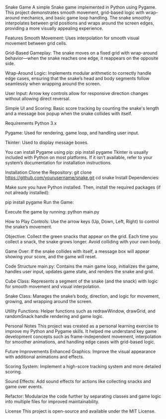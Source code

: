 Snake Game
A simple Snake game implemented in Python using Pygame. This project demonstrates smooth movement, grid-based logic with wrap-around mechanics, and basic game loop handling. The snake smoothly interpolates between grid positions and wraps around the screen edges, providing a more visually appealing experience.

Features
Smooth Movement:
Uses interpolation for smooth visual movement between grid cells.

Grid-Based Gameplay:
The snake moves on a fixed grid with wrap-around behavior—when the snake reaches one edge, it reappears on the opposite side.

Wrap-Around Logic:
Implements modular arithmetic to correctly handle edge cases, ensuring that the snake’s head and body segments follow seamlessly when wrapping around the screen.

User Input:
Arrow key controls allow for responsive direction changes without allowing direct reversal.

Simple UI and Scoring:
Basic score tracking by counting the snake's length and a message box popup when the snake collides with itself.

Requirements
Python 3.x

Pygame: Used for rendering, game loop, and handling user input.

Tkinter: Used to display message boxes.

You can install Pygame using pip:
pip install pygame
Tkinter is usually included with Python on most platforms. If it isn’t available, refer to your system’s documentation for installation instructions.

Installation
Clone the Repository:
git clone https://github.com/yourusername/snake.git
cd snake
Install Dependencies:

Make sure you have Python installed. Then, install the required packages (if not already installed):

pip install pygame
Run the Game:

Execute the game by running:
python main.py

How to Play
Controls:
Use the arrow keys (Up, Down, Left, Right) to control the snake’s movement.

Objective:
Collect the green snacks that appear on the grid. Each time you collect a snack, the snake grows longer. Avoid colliding with your own body.

Game Over:
If the snake collides with itself, a message box will appear showing your score, and the game will reset.

Code Structure
main.py:
Contains the main game loop, initializes the game, handles user input, updates game state, and renders the snake and grid.

Cube Class:
Represents a segment of the snake (and the snack) with logic for smooth movement and visual interpolation.

Snake Class:
Manages the snake’s body, direction, and logic for movement, growing, and wrapping around the screen.

Utility Functions:
Helper functions such as redrawWindow, drawGrid, and randomSnack handle rendering and game logic.

Personal Notes
This project was created as a personal learning exercise to improve my Python and Pygame skills. It helped me understand key game development concepts such as frame-independent movement, interpolation for smoother animations, and handling edge cases with grid-based logic.

Future Improvements
Enhanced Graphics:
Improve the visual appearance with additional animations and effects.

Scoring System:
Implement a high-score tracking system and more detailed scoring.

Sound Effects:
Add sound effects for actions like collecting snacks and game over events.

Refactor:
Modularize the code further by separating classes and game logic into multiple files for improved maintainability.

License
This project is open-source and available under the MIT License.
